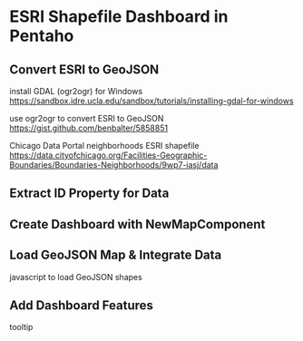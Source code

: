 # ESRI Shapefile Dashboard in Pentaho


## Convert ESRI to GeoJSON
install GDAL (ogr2ogr) for Windows
https://sandbox.idre.ucla.edu/sandbox/tutorials/installing-gdal-for-windows

use ogr2ogr to convert ESRI to GeoJSON
https://gist.github.com/benbalter/5858851

Chicago Data Portal neighborhoods ESRI shapefile
https://data.cityofchicago.org/Facilities-Geographic-Boundaries/Boundaries-Neighborhoods/9wp7-iasj/data

## Extract ID Property for Data


## Create Dashboard with NewMapComponent

## Load GeoJSON Map & Integrate Data
javascript to load GeoJSON shapes


## Add Dashboard Features
tooltip
